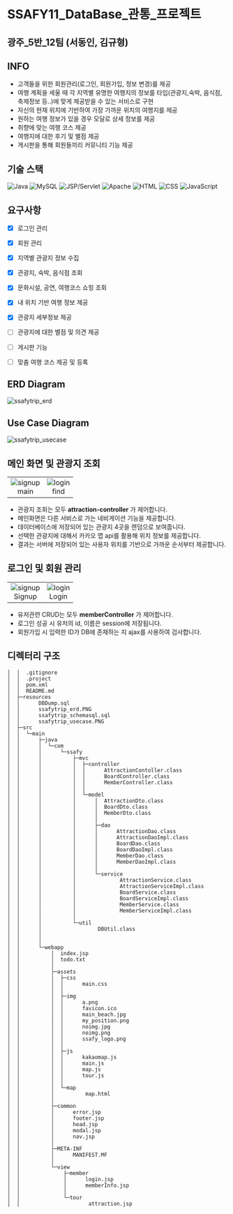# SSAFY11_DataBase_관통_프로젝트

## 광주_5반_12팀 (서동인, 김규형)

## INFO

- 고객들을 위한 회원관리(로그인, 회원가입, 정보 변경)를 제공
- 여행 계획을 세울 때 각 지역별 유명한 여행지의 정보를 타입(관광지,숙박, 음식점, 축제정보 등..)에 맞게 제공받을 수 있는 서비스로 구현
- 자신의 현재 위치에 기반하여 가장 가까운 위치의 여행지를 제공
- 원하는 여행 정보가 있을 경우 모달로 상세 정보를 제공
- 취향에 맞는 여행 코스 제공 
- 여행지에 대한 후기 및 별점 제공
- 게시판을 통해 회원들끼리 커뮤니티 기능 제공

## 기술 스택
![Java](https://img.shields.io/badge/Java-007396?style=flat-square&logo=Java&logoColor=white)
![MySQL](https://img.shields.io/badge/MySQL-4479A1?style=flat-square&logo=MySQL&logoColor=white)
![JSP/Servlet](https://img.shields.io/badge/JSP%2FServlet-007396?style=flat-square&logo=Java&logoColor=white)
![Apache](https://img.shields.io/badge/Apache-D22128?style=flat-square&logo=Apache&logoColor=white)
![HTML](https://img.shields.io/badge/HTML-239120?style=flat-square&logo=HTML5&logoColor=white)
![CSS](https://img.shields.io/badge/CSS-1572B6?style=flat-square&logo=CSS3&logoColor=white)
![JavaScript](https://img.shields.io/badge/JavaScript-F7DF1E?style=flat-square&logo=JavaScript&logoColor=black)



## 요구사항

- [x]  로그인 관리
- [x]  회원 관리
- [x]  지역별 관광지 정보 수집
- [x]  관광지, 숙박, 음식점 조회
- [x]  문화시설, 공연, 여행코스 쇼힝 조회
- [x]  내 위치 기반 여행 정보 제공 
- [x]  관광지 세부정보 제공
- [ ]  관광지에 대한 별점 및 의견 제공
- [ ]  게시판 기능
- [ ]  맞춤 여행 코스 제공 및 등록


## ERD Diagram

![ssafytrip_erd](https://github.com/unggu0704/saffy/assets/130115689/7752ce09-780c-47e0-bcf0-425e5c8060bb)

## Use Case Diagram

![ssafytrip_usecase](./ssafytrip_usecase.png)


## 메인 화면 및 관광지 조회

<table>
  <tr>
    <td align="center">
      <img src="https://github.com/unggu0704/nhnacademy-study/assets/130115689/ceab0b6d-1ebd-4c0d-ac40-37216b814615" alt="signup">
      <br>
      <span>main</span>
    </td>
    <td align="center">
      <img src="https://github.com/unggu0704/nhnacademy-study/assets/130115689/8c687e8c-bbd3-4604-a68f-61013637a953" alt="login">
      <br>
      <span>find</span>
    </td>
  </tr>
</table>

- 관광지 조회는 모두 **attraction-controller** 가 제어합니다.
- 메인화면은 다른 서비스로 가는 네비게이션 기능을 제공합니다.
- 데이터베이스에 저장되어 있는 관광지 4곳을 랜덤으로 보여줍니다.
- 선택한 관광지에 대해서 카카오 맵 api를 활용해 위치 정보를 제공합니다.
- 결과는 서버에 저장되어 있는 사용자 위치를 기반으로 가까운 순서부터 제공합니다. 

## 로그인 및 회원 관리

<table>
  <tr>
    <td align="center">
      <img src="https://github.com/unggu0704/algorithm-study/assets/130115689/7bd6a5b0-7ca4-4149-8a28-eba5cf1d4414" alt="signup">
      <br>
      <span>Signup</span>
    </td>
    <td align="center">
      <img src="https://github.com/unggu0704/algorithm-study/assets/130115689/e3be4e51-90d8-47a4-82fc-653c1c004af5" alt="login">
      <br>
      <span>Login</span>
    </td>
  </tr>
</table>


- 유저관련 CRUD는 모두 **memberController** 가 제어합니다.
- 로그인 성공 시 유저의 id, 이름은 session에 저장됩니다.
- 회원가입 시 입력한 ID가 DB에 존재하는 지 ajax를 사용하여 검사합니다.


## 디렉터리 구조
```
│  │  .gitignore
│  │  .project
│  │  pom.xml
│  │  README.md
│  ├─resources
│  │      DBDump.sql
│  │      ssafytrip_erd.PNG
│  │      ssafytrip_schemasql.sql
│  │      ssafytrip_usecase.PNG
│  ├─src
│  │  └─main
│  │      ├─java
│  │      │  └─com
│  │      │      └─ssafy
│  │      │          ├─mvc
│  │      │          │  ├─controller
│  │      │          │  │      AttractionContoller.class
│  │      │          │  │      BoardController.class
│  │      │          │  │      MemberController.class
│  │      │          │  │
│  │      │          │  └─model
│  │      │          │      │  AttractionDto.class
│  │      │          │      │  BoardDto.class
│  │      │          │      │  MemberDto.class
│  │      │          │      │
│  │      │          │      ├─dao
│  │      │          │      │      AttractionDao.class
│  │      │          │      │      AttractionDaoImpl.class
│  │      │          │      │      BoardDao.class
│  │      │          │      │      BoardDaoImpl.class
│  │      │          │      │      MemberDao.class
│  │      │          │      │      MemberDaoImpl.class
│  │      │          │      │
│  │      │          │      └─service
│  │      │          │              AttractionService.class
│  │      │          │              AttractionServiceImpl.class
│  │      │          │              BoardService.class
│  │      │          │              BoardServiceImpl.class
│  │      │          │              MemberService.class
│  │      │          │              MemberServiceImpl.class
│  │      │          │
│  │      │          └─util
│  │      │                  DBUtil.class
│  │      │
│  │      │
│  │      └─webapp
│  │          │  index.jsp
│  │          │  todo.txt
│  │          │
│  │          ├─assets
│  │          │  ├─css
│  │          │  │      main.css
│  │          │  │
│  │          │  ├─img
│  │          │  │      a.png
│  │          │  │      favicon.ico
│  │          │  │      main_beach.jpg
│  │          │  │      my_position.png
│  │          │  │      noimg.jpg
│  │          │  │      noimg.png
│  │          │  │      ssafy_logo.png
│  │          │  │
│  │          │  ├─js
│  │          │  │      kakaomap.js
│  │          │  │      main.js
│  │          │  │      map.js
│  │          │  │      tour.js
│  │          │  │
│  │          │  └─map
│  │          │          map.html
│  │          │
│  │          ├─common
│  │          │      error.jsp
│  │          │      footer.jsp
│  │          │      head.jsp
│  │          │      modal.jsp
│  │          │      nav.jsp
│  │          │
│  │          ├─META-INF
│  │          │      MANIFEST.MF
│  │          │
│  │          └─view
│  │              ├─member
│  │              │      login.jsp
│  │              │      memberInfo.jsp
│  │              │
│  │              └─tour
│  │                      attraction.jsp
```
